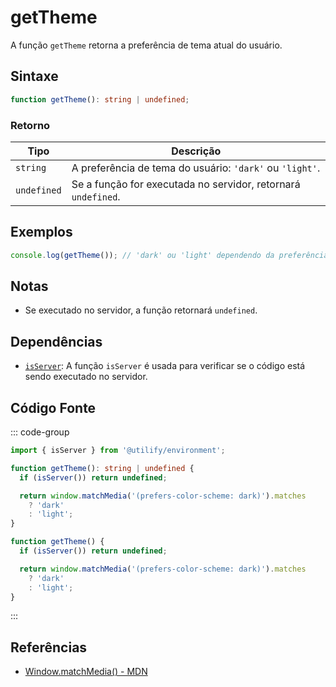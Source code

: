 # getTheme

A função `getTheme` retorna a preferência de tema atual do usuário.

## Sintaxe

```typescript
function getTheme(): string | undefined;
```

### Retorno

| Tipo              | Descrição                                                       |
|-------------------|---------------------------------------------------------------|
| `string`          | A preferência de tema do usuário: `'dark'` ou `'light'`.         |
| `undefined`       | Se a função for executada no servidor, retornará `undefined`.    |

## Exemplos

```typescript
console.log(getTheme()); // 'dark' ou 'light' dependendo da preferência do usuário
```

## Notas

- Se executado no servidor, a função retornará `undefined`.

## Dependências

- [`isServer`](../environment/isServer.md): A função `isServer` é usada para verificar se o código está sendo executado no servidor.

## Código Fonte

::: code-group
```typescript
import { isServer } from '@utilify/environment';

function getTheme(): string | undefined {
  if (isServer()) return undefined;

  return window.matchMedia('(prefers-color-scheme: dark)').matches
    ? 'dark'
    : 'light';
}
```

```javascript
function getTheme() {
  if (isServer()) return undefined;

  return window.matchMedia('(prefers-color-scheme: dark)').matches
    ? 'dark'
    : 'light';
}
```
:::

## Referências

- [Window.matchMedia() - MDN](https://developer.mozilla.org/en-US/docs/Web/API/Window/matchMedia)